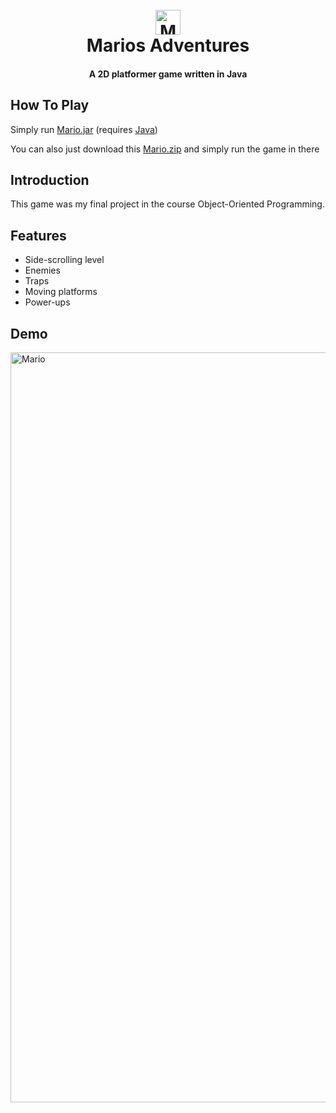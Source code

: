 <h1 align="center">
  <br>
  <img src="https://user-images.githubusercontent.com/121192176/235274673-2621834e-f111-4f65-a60e-4dc4f9d59c5a.png" alt="Mario" width="40">
  <br>
  Marios Adventures
  <br>
</h1>

<h4 align="center"> A 2D platformer game written in Java </h4>

## How To Play
Simply run [Mario.jar](https://github.com/emyhrberg/Marios-Adventures/blob/main/Mario.jar?raw=true) (requires [Java](https://www.java.com/en/download/))

You can also just download this [Mario.zip](https://drive.google.com/file/d/1bQN8GWFvr33m4DkO4HV6tBfUe7H5KJUF/view?usp=sharing) and simply run the game in there

## Introduction

This game was my final project in the course Object-Oriented Programming.

## Features

* Side-scrolling level
* Enemies
* Traps
* Moving platforms
* Power-ups

## Demo

<img src="https://user-images.githubusercontent.com/121192176/235277963-fd85fa6d-035c-4efa-b896-d205b7c31abd.jpg" alt="Mario" width="1200">
